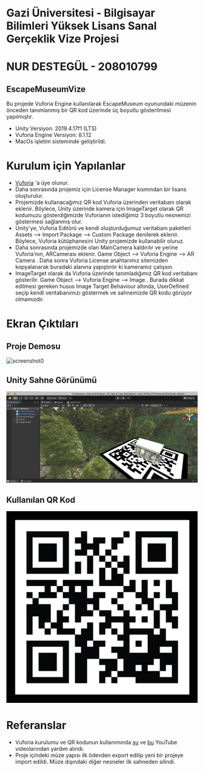 # Gazi Üniversitesi - Bilgisayar Bilimleri Yüksek Lisans Sanal Gerçeklik Vize Projesi
# NUR DESTEGÜL - 208010799

EscapeMuseumVize
-------------------------------------------------------------------------------
Bu projede Vuforia Engine kullanılarak EscapeMuseum oyunundaki müzenin önceden tanımlanmış bir QR kod üzerinde üç boyutlu gösterilmesi yapılmıştır.

- Unity Versiyon: 2019.4.17f1 (LTS)
- Vuforia Engine Versiyon: 8.1.12
- MacOs işletim sisteminde geliştirildi.

# Kurulum için Yapılanlar
- [Vuforia](https://developer.vuforia.com/) 'a üye olunur.
- Daha sonrasında projemiz için License Manager kısmından bir lisans oluşturulur.
- Projemizde kullanacağımız QR kod Vuforia üzerinden veritabanı olarak eklenir. Böylece, Unity üzerinde kamera için ImageTarget olarak QR kodumuzu gösterdiğimizde Vuforianın istediğimiz 3 boyutlu nesnemizi göstermesi sağlanmış olur.
- Unity'ye, Vuforia Editörü ve kendi oluşturduğumuz veritabanı paketleri Assets --> Import Package --> Custom Package denilerek eklenir. Böylece, Vuforia kütüphanesini Unity projemizde kullanabilir oluruz.
- Daha sonrasında projemizde olan MainCamera kaldırılır ve yerine Vuforia'nın, ARCamerası eklenir. Game Object --> Vuforia Engine --> AR Camera . Daha sonra Vuforia License anahtarımız sitemizden kopyalanarak buradaki alanına yapıştırılır ki kameramız çalışsın.
- ImageTarget olarak da Vuforia üzerinde tanımladığımız QR kod veritabanı gösterilir. Game Object --> Vuforia Engine --> Image . Burada dikkat edilmesi gereken husus Image Target Behaviour altında, UserDefined seçip kendi veritabanımızı göstermek ve sahnemizde QR kodu görüyor olmamızdır.


# Ekran Çıktıları

## Proje Demosu
![screenshot0](screenshots/vize-demo.gif)

## Unity Sahne Görünümü
![screenshot1](screenshots/proje_gorunumu.png)

## Kullanılan QR Kod
![screenshot2](screenshots/qr_kod.jpg)


# Referanslar
- Vuforia kurulumu ve QR kodunun kullanımında [şu](https://www.youtube.com/watch?v=8pVqRzZ6cwc) ve [bu](https://www.youtube.com/watch?v=XEIYK6KjI6E) YouTube videolarından yardım alındı.
- Proje içindeki müze yapısı ilk ödevden export edilip yeni bir projeye import edildi. Müze dışındaki diğer nesneler ilk sahneden silindi.